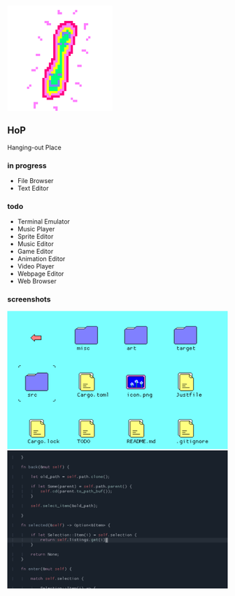 ![icon](icon.png)

## HoP
Hanging-out Place

### in progress

- File Browser
- Text Editor

### todo

- Terminal Emulator
- Music Player
- Sprite Editor
- Music Editor
- Game Editor
- Animation Editor
- Video Player
- Webpage Editor
- Web Browser

### screenshots
![1](misc/1.png)
![2](misc/2.png)

